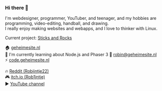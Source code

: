 ### Hi there 👋

I'm webdesigner, programmer, YouTuber, and teenager, and my hobbies are programming, video-editing, handball, and drawing.<br>
I really enjoy making websites and webapps, and I love to thinker with Linux.

Current project: [Sticks and Rocks](https://robijntje.itch.io/sticks-and-rocks)

🏠 [geheimesite.nl](http://geheimesite.nl)  
🌱 I'm currently learning about Node.js and Phaser 3
💬 [robin@geheimesite.nl](mailto:robin@geheimesite.nl)  
⚡ [code.geheimesite.nl](http://code.geheimesite.nl)  

🔥 [Reddit (Robijntje22)](https://www.reddit.com/user/Robijntje22)  
🎮 [itch.io (Rob1jntje)](https://robijntje.itch.io)  
▶️ [YouTube channel](https://www.youtube.com/channel/UCx4li1iMygs5KtqgcU5KGRw)  

<!--
**RobinBoers/RobinBoers** is a ✨ _special_ ✨ repository because its `README.md` (this file) appears on your GitHub profile.

Here are some ideas to get you started:

- 🔭 I’m currently working on ...
- 🌱 I’m currently learning ...
- 👯 I’m looking to collaborate on ...
- 🤔 I’m looking for help with ...
- 💬 Ask me about ...
- 📫 How to reach me: ...
- 😄 Pronouns: ...
- ⚡ Fun fact: ...
-->
